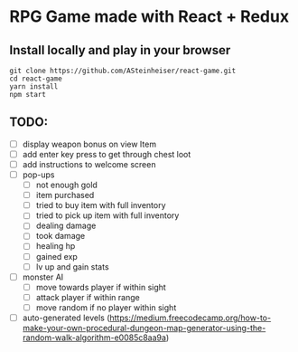 # RPG Game made with React + Redux

## Install locally and play in your browser
```
git clone https://github.com/ASteinheiser/react-game.git
cd react-game
yarn install
npm start
```

## TODO:
- [ ] display weapon bonus on view Item
- [ ] add enter key press to get through chest loot
- [ ] add instructions to welcome screen
- [ ] pop-ups
  - [ ] not enough gold
  - [ ] item purchased
  - [ ] tried to buy item with full inventory
  - [ ] tried to pick up item with full inventory
  - [ ] dealing damage
  - [ ] took damage
  - [ ] healing hp
  - [ ] gained exp
  - [ ] lv up and gain stats
- [ ] monster AI
  - [ ] move towards player if within sight
  - [ ] attack player if within range
  - [ ] move random if no player within sight
- [ ] auto-generated levels (https://medium.freecodecamp.org/how-to-make-your-own-procedural-dungeon-map-generator-using-the-random-walk-algorithm-e0085c8aa9a)

